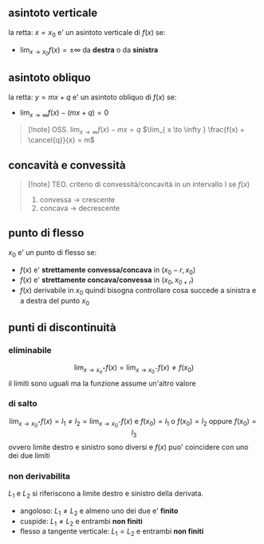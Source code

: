 ## asintoto verticale
la retta: $x=x_{0}$ e' un asintoto verticale di $f(x)$ se:
* $\lim_{ x \to x_{0} } f(x) = \pm \infty$ da **destra** o da **sinistra**

## asintoto obliquo
la retta: $y = mx+q$ e' un asintoto obliquo di $f(x)$ se:
* $\lim_{ x \to \infty } f(x)-(mx+q) = 0$

>[!note] OSS.
>$\lim_{ x \to \infty } f(x)-mx = q$
>$\lim_{ x \to \infty } \frac{f(x) + \cancel{q}}{x} = m$

## concavità e convessità
> [!note] TEO. criterio di convessità/concavità
> in un intervallo I se $f(x)$
> 1. convessa -> crescente
> 2. concava -> decrescente

## punto di flesso 
$x_{0}$ e' un punto di flesso se:
* $f(x)$ e' **strettamente convessa/concava** in $(x_{0}-r,x_{0})$
* $f(x)$ e' **strettamente concava/convessa** in  $(x_{0}, x_{0+r})$
* $f(x)$ derivabile in $x_{0}$
quindi bisogna controllare cosa succede a sinistra e a destra del punto $x_{0}$


## punti di discontinuità
### eliminabile
$$
\lim_{ x \to x_{o}^+ } f(x) = \lim_{ x \to x_{0}^- } f(x) \neq f(x_{0})  
$$
il limiti sono uguali ma la funzione assume un'altro valore

### di salto
$$
\lim_{ x \to x_{0}^+ } f(x) =l_{1} \neq l_{2} = \lim_{ x \to x_{0}^- } f(x)  \text{ e } f(x_{0}) = l_{1} \text{ o } f(x_{0}) = l_{2} \text{ oppure }f(x_{0}) = l_{3}
$$
ovvero limite destro e sinistro sono diversi e $f(x)$ puo' coincidere con uno dei due limiti

### non derivabilita
$L_{1}$ e $L_{2}$ si riferiscono a limite destro e sinistro della derivata.
* angoloso: $L_{1} \neq L_{2}$ e almeno uno dei due e' **finito**
* cuspide:  $L_{1} \neq L_{2}$ e entrambi **non finiti**
* flesso a tangente verticale: $L_{1} = L_{2}$ e entrambi **non finiti**